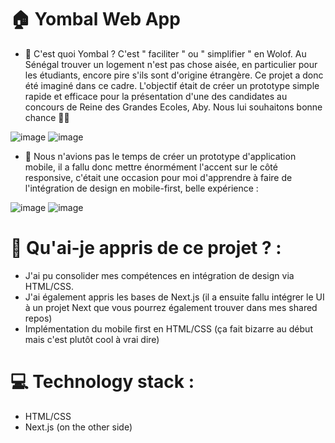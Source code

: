 # 🏠 Yombal Web App 

- 🔭 C'est quoi Yombal ? C'est " faciliter " ou " simplifier " en Wolof. Au Sénégal trouver un logement n'est pas chose aisée, en particulier pour les étudiants,
encore pire s'ils sont d'origine étrangère. Ce projet a donc été imaginé dans ce cadre. L'objectif était de créer un prototype simple rapide et efficace pour la
présentation d'une des candidates au concours de Reine des Grandes Ecoles, Aby. Nous lui souhaitons bonne chance 👋🏿



![image](https://github.com/AlAmine-dot/Yombal-WebApp/assets/82777228/1c312f15-90dd-4b46-bade-695105c8f695)
![image](https://github.com/AlAmine-dot/Yombal-WebApp/assets/82777228/bdc014db-d61d-4653-bb9d-3cdcef52621c)

- 🔭 Nous n'avions pas le temps de créer un prototype d'application mobile, il a fallu donc mettre énormément l'accent sur le côté responsive, c'était une occasion
pour moi d'apprendre à faire de l'intégration de design en mobile-first, belle expérience : 

![image](https://github.com/AlAmine-dot/Yombal-WebApp/assets/82777228/83d5b67f-88f9-4ae1-85ff-d86b2b2d4108)
![image](https://github.com/AlAmine-dot/Yombal-WebApp/assets/82777228/950d0c91-65cb-4fb2-a0f6-9ce8821edd8a)

# 🤔 Qu'ai-je appris de ce projet ? :

- J'ai pu consolider mes compétences en intégration de design via HTML/CSS.
- J'ai également appris les bases de Next.js (il a ensuite fallu intégrer le UI à un projet Next que vous pourrez également trouver dans mes shared repos)
- Implémentation du mobile first en HTML/CSS (ça fait bizarre au début mais c'est plutôt cool à vrai dire)

# 💻 Technology stack  :

- HTML/CSS
- Next.js (on the other side)
